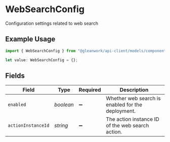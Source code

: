 # WebSearchConfig

Configuration settings related to web search

## Example Usage

```typescript
import { WebSearchConfig } from "@gleanwork/api-client/models/components";

let value: WebSearchConfig = {};
```

## Fields

| Field                                             | Type                                              | Required                                          | Description                                       |
| ------------------------------------------------- | ------------------------------------------------- | ------------------------------------------------- | ------------------------------------------------- |
| `enabled`                                         | *boolean*                                         | :heavy_minus_sign:                                | Whether web search is enabled for the deployment. |
| `actionInstanceId`                                | *string*                                          | :heavy_minus_sign:                                | The action instance ID of the web search action.  |